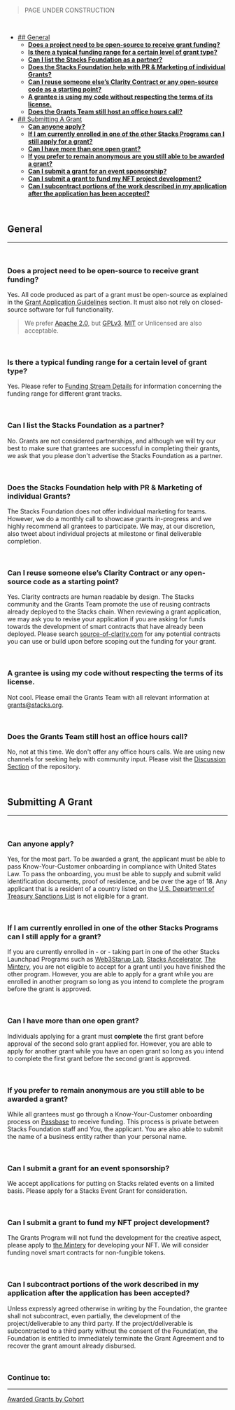 >PAGE UNDER CONSTRUCTION

<br/>

- [## General](#-general)
  - [**Does a project need to be open-source to receive grant funding?**](#does-a-project-need-to-be-open-source-to-receive-grant-funding)
  - [**Is there a typical funding range for a certain level of grant type?**](#is-there-a-typical-funding-range-for-a-certain-level-of-grant-type)
  - [**Can I list the Stacks Foundation as a partner?**](#can-i-list-the-stacks-foundation-as-a-partner)
  - [**Does the Stacks Foundation help with PR & Marketing of individual Grants?**](#does-the-stacks-foundation-help-with-pr--marketing-of-individual-grants)
  - [**Can I reuse someone else’s Clarity Contract or any open-source code as a starting point?**](#can-i-reuse-someone-elses-clarity-contract-or-any-open-source-code-as-a-starting-point)
  - [**A grantee is using my code without respecting the terms of its license.**](#a-grantee-is-using-my-code-without-respecting-the-terms-of-its-license)
  - [**Does the Grants Team still host an office hours call?**](#does-the-grants-team-still-host-an-office-hours-call)
- [## Submitting A Grant](#-submitting-a-grant)
  - [**Can anyone apply?**](#can-anyone-apply)
  - [**If I am currently enrolled in one of the other Stacks Programs can I still apply for a grant?**](#if-i-am-currently-enrolled-in-one-of-the-other-stacks-programs-can-i-still-apply-for-a-grant)
  - [**Can I have more than one open grant?**](#can-i-have-more-than-one-open-grant)
  - [**If you prefer to remain anonymous are you still able to be awarded a grant?**](#if-you-prefer-to-remain-anonymous-are-you-still-able-to-be-awarded-a-grant)
  - [**Can I submit a grant for an event sponsorship?**](#can-i-submit-a-grant-for-an-event-sponsorship)
  - [**Can I submit a grant to fund my NFT project development?**](#can-i-submit-a-grant-to-fund-my-nft-project-development)
  - [**Can I subcontract portions of the work described in my application after the application has been accepted?**](#can-i-subcontract-portions-of-the-work-described-in-my-application-after-the-application-has-been-accepted)

<!---

---

- [Review Process](#review-process)
  - [How long does the grant review process usually take?](#how-long-does-the-grant-review-process-usually-take)
  - [Is there a general set of review criteria?](#is-there-a-general-set-of-review-criteria)
  - [Why are other grant applications receiving feedback and/or approval before mine?](#why-are-other-grant-applications-receiving-feedback-andor-approval-before-mine)
  - [My Application was rejected. Do you have any recommendations on where to go from here?](#my-application-was-rejected-do-you-have-any-recommendations-on-where-to-go-from-here)

---

- [Milestone Delivery](#milestone-delivery)
  - [How do I submit a Milestone?](#how-do-i-submit-a-milestone)
  - [Can I change the scope of my project after the application has been approved?](#can-i-change-the-scope-of-my-project-after-the-application-has-been-approved)
  - [My next milestone/deliverables have changed, what should I do?](#my-next-milestonedeliverables-have-changed-what-should-i-do)
  - [Can I submit a Grant for prior work?](#can-i-submit-a-grant-for-prior-work)
  - [My Grant has become stale. What does this mean?](#my-grant-has-become-stale-what-does-this-mean)
  - [I am unable to complete my grant, what are the steps for notifying the Grants team?](#i-am-unable-to-complete-my-grant-what-are-the-steps-for-notifying-the-grants-team)
  - [Can I get help developing my grant from the Foundation team?](#can-i-get-help-developing-my-grant-from-the-foundation-team)

---

- [Completion & Beyond](#completion--beyond)
  - [Can I submit a follow up grant?](#can-i-submit-a-follow-up-grant)
  - [How long before I can apply for a new grant for a separate project?](#how-long-before-i-can-apply-for-a-new-grant-for-a-separate-project)


--->

</br>

## General
---
</br>

### **Does a project need to be open-source to receive grant funding?**

Yes. All code produced as part of a grant must be open-source as explained in the [Grant Application Guidelines](https://github.com/stacksgov/Stacks-Grant-Launchpad/wiki/Grant-Aplication-Guidelines) section. It must also not rely on closed-source software for full functionality.

> We prefer [Apache 2.0](https://www.apache.org/licenses/LICENSE-2.0.html), but [GPLv3](https://www.gnu.org/licenses/gpl-3.0.en.html[), [MIT](https://mit-license.org/) or Unlicensed are also acceptable.

</br>

### **Is there a typical funding range for a certain level of grant type?**

Yes. Please refer to [Funding Stream Details](https://github.com/stacksgov/Stacks-Grant-Launchpad/wiki/Funding-Stream-Details) for information concerning the funding range for different grant tracks.

</br>

### **Can I list the Stacks Foundation as a partner?**

No. Grants are not considered partnerships, and although we will try our best to make sure that grantees are successful in completing their grants, we ask that you please don't advertise the Stacks Foundation as a partner.

</br>

### **Does the Stacks Foundation help with PR & Marketing of individual Grants?**

The Stacks Foundation does not offer individual marketing for teams. However, we do a monthly call to showcase grants in-progress and we highly recommend all grantees to participate. We may, at our discretion, also tweet about individual projects at milestone or final deliverable completion.

</br>

### **Can I reuse someone else’s Clarity Contract or any open-source code as a starting point?**

Yes. Clarity contracts are human readable by design. The Stacks community and the Grants Team promote the use of reusing contracts already deployed to the Stacks chain. When reviewing a grant application, we may ask you to revise your application if you are asking for funds towards the development of smart contracts that have already been deployed. Please search [source-of-clarity.com](https://source-of-clarity.com/) for any potential contracts you can use or build upon before scoping out the funding for your grant.

</br>

### **A grantee is using my code without respecting the terms of its license.**

Not cool. Please email the Grants Team with all relevant information at [grants@stacks.org](mailto:grants@stacks.org).

</br>

### **Does the Grants Team still host an office hours call?**

No, not at this time. We don't offer any office hours calls. We are using new channels for seeking help with community input. Please visit the [Discussion Section](https://github.com/stacksgov/Stacks-Grant-Launchpad/discussions) of the repository.

</br>

## Submitting A Grant
---
</br>

### **Can anyone apply?**

Yes, for the most part. To be awarded a grant, the applicant must be able to pass Know-Your-Customer onboarding in compliance with United States Law. To pass the onboarding, you must be able to supply and submit valid identification documents, proof of residence, and be over the age of 18. Any applicant that is a resident of a country listed on the [U.S. Department of Treasury Sanctions List](https://home.treasury.gov/policy-issues/financial-sanctions/sanctions-programs-and-country-information) is not eligible for a grant.

</br>

### **If I am currently enrolled in one of the other Stacks Programs can I still apply for a grant?**

If you are currently enrolled in - or - taking part in one of the other Stacks Launchpad Programs such as [Web3Starup Lab](https://www.web3startuplab.io/), [Stacks Accelerator](https://stacks.ac), [The Mintery](https://mintery.co/), you are not eligible to accept for a grant until you have finished the other program. However, you are able to apply for a grant while you are enrolled in another program so long as you intend to complete the program before the grant is approved.

</br>

### **Can I have more than one open grant?**

Individuals applying for a grant must **complete** the first grant before approval of the second solo grant applied for. However, you are able to apply for another grant while you have an open grant so long as you intend to complete the first grant before the second grant is approved.

</br>

### **If you prefer to remain anonymous are you still able to be awarded a grant?**

While all grantees must go through a Know-Your-Customer onboarding process on [Passbase](https://passbase.com/) to receive funding. This process is private between Stacks Foundation staff and You, the applicant.  You are also able to submit the name of a business entity rather than your personal name.

</br>

### **Can I submit a grant for an event sponsorship?**

We accept applications for putting on Stacks related events on a limited basis. Please apply for a Stacks Event Grant for consideration.

</br>

### **Can I submit a grant to fund my NFT project development?**

The Grants Program will not fund the development for the creative aspect, please apply to [the Mintery](https://mintery.co/) for developing your NFT. We will consider funding novel smart contracts for non-fungible tokens.

</br>

### **Can I subcontract portions of the work described in my application after the application has been accepted?**

Unless expressly agreed otherwise in writing by the Foundation, the grantee shall not subcontract, even partially, the development of the project/deliverable to any third party. If the project/deliverable is subcontracted to a third party without the consent of the Foundation, the Foundation is entitled to immediately terminate the Grant Agreement and to recover the grant amount already disbursed.  

</br>

<!---

## Review Process
---
</br>

### **How long does the grant review process usually take?**

Please refer to [Application Review Phase Schedule](./Process/#application-review-phase-schedule) for an up-to-date schedule of when application review will take place.

</br>

### **Is there a general set of review criteria?**

Please consult the [Project Application Expectations](./Project-Aplication-Guidelines/#project-application-expectations) section.

</br>

### **Why are other grant applications receiving feedback and/or approval before mine?**

Feedback and review are based on the grant track and amount requested. The application review process is irrespective of the order in which they were received.

</br>

### **My Application was rejected. Do you have any recommendations on where to go from here?**

All rejecections will include feedback from the Review Committee, if there are any follow-up questions please submit them to the [Discussion Section](https://github.com/stacksgov/Stacks-Grant-Launchpad/discussions).

### How do I join the application review committee?

Glad you asked!  Please email grants@stacks.org with the subjectline "Request to join Grant Review Committee".

### Who is on the application review committee?



</br>

## Funding & Payments
---
</br>

### **Can I get an upfront payment?**

Grantees receive an initial payment once approved and onboarding has finished. The initial payment is equal to a milestone payment. 

</br>

### **How is the value of STX tokens paid out in exchange for grant funding calculated?**

The price of STX tokens is calculated on a 7-day rolling average. Use the [STX Converter](https://grants.stacks.org/stacks-payment-converter) tool


</br>

### **Can I request payment in a token or fiat currency other than STX?**

Sorry, the Grants Program only funds grants in STX tokens.

</br>

### **Once I’ve finished onboarding, how long does it take to receive my first payment?**

All payments can take up to 20 days, from approval to corresponding payment.

</br>

### **How are STX tokens awarded as grant funds taxed?**

Please consult with your tax advisor. The Stacks Foundation reports all funds paid to grantees to the IRS in accordance with United States law.  Grantees are responsible for paying their own taxes and understanding regulator guidelines in their domicile.


</br>

### **Where can my STX funds be sent to?**

The STX funds can be sent to either a self-custodied wallet or to an exchange. <b>Please Note:</b> If you plan to send to an exchange, make sure you have included the memo that the exchange has provided to you. Any tokens sent to an exchange without a memo included on the application must inquire with the support team of the exchange for how to recover the funds. The Grants team cannot help recover the tokens.

</br>

### **Can I change wallet addresses after I have finished onboarding?**

Only in rare cases where the grantee has lost access to the address specified on their application, will we work with them to change the address we hold on file. Please reach out to the [Payments Team](mailto:payments@stacks.org) about changing your address prior to submitting your next milestone deliverable.

</br>

### **The address I listed on my application was wrong and I did not receive my funds, can the Grants Team recover the STX for me and/or replace it?**

Unfortunately, once the payment has been sent, there is nothing we can do, as the chain is immutable. It is the grantees' responsibility to make sure the address on the application and memo, if required, is correct before submitting their grant.

</br>

## Milestone Delivery
---
### **How do I submit a Milestone?**

The process for submitting a Milestone for review is explained on the [Process Page](Process#c-milestone-deliverable-phase)

### **Can I change the scope of my project after the application has been approved?**

Before revising the scope of your project or the requirements set out in the application, you must submit a request via the comment section below your application issue on GitHub. Any such changes will be subject to reevaluation by the committee under the same conditions as the initial application review process.

</br>

### **My next milestone/deliverables have changed, what should I do?**

Please comment on your project issue within the repo and explain the reasoning for pivoting. The Grants Team has the right to end the grant at this stage.

</br>

### **Can I submit a Grant for prior work?**

We do not approve grants for prior work. Applying for a grant to add new features will be considered as any other grant application.

</br>

### **My Grant has become stale. What does this mean?**

Grants become stale after 30 days without activity and are closed after 60 days of inactivity. 

</br>

### **I am unable to complete my grant, what are the steps for notifying the Grants team?**

Please comment on your project's issue explaining why this is the case.

</br>

### **Can I get help developing my grant from the Stacks Foundation team?**

We expect applicants to be well aware of the technical challenges required to develop and complete their grant when submitting their application. The Community and Foundations team members are available to help answer questions and set you up for success in order to complete your application. Please join the [Stacks Discord](https://discord.gg/5usXsXSUAK) for help.

</br>

## Completion & Beyond

### **Can I submit a follow up grant?**

Once your grant is complete, you are welcome to submit a follow-up grant application.

</br>

### **How long before I can apply for a new grant for a separate project?**

You may apply for a new grant for a separate project immediately upon completion of your last grant. If the follow-up grant is to continue building on the initial project, we usually like to see feedback from the community in your follow-up application.


</br>

--->

### Continue to:<!-- omit in toc -->
---
[Awarded Grants by Cohort](Awarded-Grants-by-Cohort)